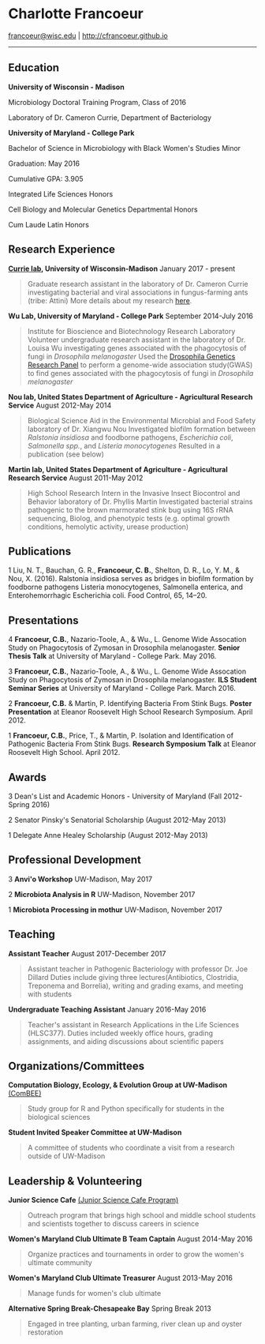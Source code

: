 # Charlotte Francoeur

<francoeur@wisc.edu> | http://cfrancoeur.github.io

-----
## Education

**University of Wisconsin - Madison**

Microbiology Doctoral Training Program, Class of 2016

Laboratory of Dr. Cameron Currie, Department of Bacteriology

**University of Maryland - College Park**

Bachelor of Science in Microbiology with Black Women's Studies Minor

Graduation: May 2016

Cumulative GPA: 3.905

Integrated Life Sciences Honors

Cell Biology and Molecular Genetics Departmental Honors
 
Cum Laude Latin Honors

## Research Experience
**[Currie lab](https://currielab.wisc.edu/), University of Wisconsin-Madison**
January 2017 - present
> Graduate research assistant in the laboratory of Dr. Cameron Currie investigating bacterial and viral associations in fungus-farming ants (tribe: Attini)
> More details about my research [here](https://cfrancoeur.github.io/research/).

**Wu Lab, University of Maryland - College Park**
September 2014-July 2016
>Institute for Bioscience and Biotechnology Research Laboratory
>Volunteer undergraduate research assistant in the laboratory of Dr. Louisa Wu investigating genes associated with the phagocytosis of fungi in *Drosophila melanogaster* 
>Used the [Drosophila Genetics Research Panel](http://dgrp2.gnets.ncsu.edu/) to perform a genome-wide association study(GWAS) to find genes associated with the phagocytosis of fungi in *Drosophila melanogaster* 

**Nou lab, United States Department of Agriculture - Agricultural Research Service**
August 2012-May 2014
>Biological Science Aid in the Environmental Microbial and Food Safety laboratory of Dr. Xiangwu Nou
>Investigated biofilm formation between *Ralstonia insidiosa* and foodborne pathogens, *Escherichia coli*, *Salmonella spp.*, and *Listeria monocytogenes*
>Resulted in a publication (see below)

**Martin lab, United States Department of Agriculture - Agricultural Research Service**
August 2011-May 2012
>High School Research Intern in the Invasive Insect Biocontrol and Behavior laboratory of Dr. Phyllis Martin
>Investigated bacterial strains pathogenic to the brown marmorated stink bug using 16S rRNA sequencing, Biolog, and phenotypic tests (e.g. optimal growth conditions, hemolytic activity, urease production)

## Publications

1 Liu, N. T., Bauchan, G. R., **Francoeur, C. B.**, Shelton, D. R., Lo, Y. M., & Nou, X. (2016). Ralstonia insidiosa serves as bridges in biofilm formation by foodborne pathogens Listeria monocytogenes, Salmonella enterica, and Enterohemorrhagic Escherichia coli. Food Control, 65, 14–20.

## Presentations
4 **Francoeur, C.B.**, Nazario-Toole, A., & Wu., L. Genome Wide Assocation Study on Phagocytosis of Zymosan in Drosophila melanogaster. **Senior Thesis Talk** at University of Maryland - College Park. May 2016.

3 **Francoeur, C.B.**, Nazario-Toole, A., & Wu., L. Genome Wide Assocation Study on Phagocytosis of Zymosan in Drosophila melanogaster. **ILS Student Seminar Series** at University of Maryland - College Park. March 2016.

2 **Francoeur, C.B.** & Martin, P. Identifying Bacteria From Stink Bugs. **Poster Presentation** at Eleanor Roosevelt High School Research Symposium. April 2012.

1 **Francoeur, C.B.**, Price, T., & Martin, P. Isolation and Identification of Pathogenic Bacteria From Stink Bugs. **Research Symposium Talk** at Eleanor Roosevelt High School. April 2012.

## Awards
3 Dean's List and Academic Honors - University of Maryland (Fall 2012-Spring 2016)

2 Senator Pinsky's Senatorial Scholarship (August 2012-May 2013)

1 Delegate Anne Healey Scholarship (August 2012-May 2013)

## Professional Development
3 **Anvi'o Workshop** UW-Madison, May 2017

2 **Microbiota Analysis in R** UW-Madison, November 2017

1 **Microbiota Processing in mothur** UW-Madison, November 2017

## Teaching
**Assistant Teacher**
August 2017-December 2017
> Assistant teacher in Pathogenic Bacteriology with professor Dr. Joe Dillard
>Duties include giving three lectures(Antibiotics, Clostridia, Treponema and Borrelia), writing and grading exams, and meeting with students

**Undergraduate Teaching Assistant**
January 2016-May 2016
> Teacher's assistant in Research Applications in the Life Sciences (HLSC377). Duties included weekly office hours, grading assignments, and aiding discussions about scientific papers

## Organizations/Committees
**Computation Biology, Ecology, & Evolution Group at UW-Madison** [(ComBEE)](https://combee-uw-madison.github.io)
> Study group for R and Python specifically for students in the biological sciences

**Student Invited Speaker Committee at UW-Madison**
> A committee of students who coordinate a visit from a research outside of UW-Madison

## Leadership & Volunteering
**Junior Science Cafe** [(Junior Science Cafe Program)](https://docs.google.com/document/d/11FSEpWUF7sLEIooUIxEXPve3L7TGOv6X2-wiq6UDsKY/edit)
> Outreach program that brings high school and middle school students and scientists together to discuss careers in science

**Women's Maryland Club Ultimate B Team Captain**
August 2014-May 2016
> Organize practices and tournaments in order to grow the women's ultimate community

**Women's Maryland Club Ultimate Treasurer**
August 2013-May 2016
> Manage funds for women's club ultimate

**Alternative Spring Break-Chesapeake Bay**
Spring Break 2013
> Engaged in tree planting, urban farming, river clean up and oyster restoration